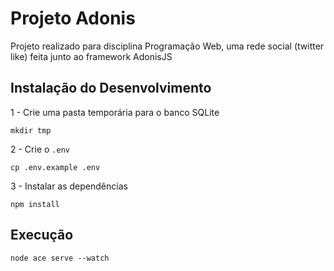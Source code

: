 # Projeto Adonis

Projeto realizado para disciplina Programação Web, uma rede social (twitter like) feita junto ao framework AdonisJS

## Instalação do Desenvolvimento

1 - Crie uma pasta temporária para o banco SQLite

```console
mkdir tmp
```

2 - Crie o `.env`

```console
cp .env.example .env
```

3 - Instalar as dependências

```console
npm install
```

## Execução

```console
node ace serve --watch
```
